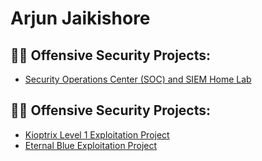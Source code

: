 <h1> Arjun Jaikishore </h1>

<h2>👨‍💻 Offensive Security Projects:</h2>

  - [Security Operations Center (SOC) and SIEM Home Lab](https://github.com/arjunjaikishore/SOC-SIEM-AzureHomeLab)

<h2>👨‍💻 Offensive Security Projects:</h2>

  - [Kioptrix Level 1 Exploitation Project](https://github.com/arjunjaikishore/KioptrixExploitationLab)
  - [Eternal Blue Exploitation Project](https://github.com/arjunjaikishore/EternalBlueExploitation)

<!--

Here are some ideas to get you started:

- 🔭 I’m currently working on ...
- 🌱 I’m currently learning ...
- 👯 I’m looking to collaborate on ...
- 🤔 I’m looking for help with ...
- 💬 Ask me about ...
- 📫 How to reach me: ...
- 😄 Pronouns: ...
- ⚡ Fun fact: ...
-->
